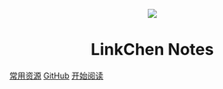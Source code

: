 <p align="center">
<img src="https://avatars1.githubusercontent.com/u/39472445?s=400&u=94a2c3eac51865334d17e63842599de8a819e8e0&v=4" width=""/>
</p>

<h1 align="center">LinkChen Notes</h1>

[常用资源](https://github.com/v952540319/)
[GitHub](<https://github.com/v952540319>)
[开始阅读](#java)

